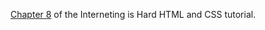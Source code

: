 [Chapter 8](https://www.internetingishard.com/html-and-css/flexbox/) of the Interneting is Hard HTML and CSS tutorial.
